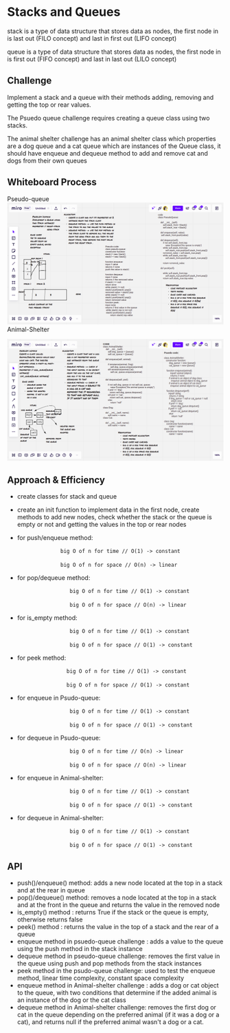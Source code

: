 # Stacks and Queues
stack is a type of data structure that stores data as nodes, the first node in is last out (FILO concept) and last in first out (LIFO concept)

queue is a type of data structure that stores data as nodes, the first node in is first out (FIFO concept) and last in last out (LILO concept)

## Challenge
Implement a stack and a queue with their methods adding, removing and getting the top or rear values.

The Psuedo queue challenge requires creating a queue class using two stacks.

The animal shelter challenge has an animal shelter class which properties are a dog queue and a cat queue which are instances of the Queue class, it should have enqueue and dequeue method to add and remove cat and dogs from their own queues

## Whiteboard Process
Pseudo-queue
![pseudo-queue](stack-queue-pseudo.png)
 Animal-Shelter

 ![animal-shelter](stack-queue-animal-shelter.png)


## Approach & Efficiency
- create classes for stack and queue
- create an init function to implement data in the first node, create methods to add new nodes, check whether the stack or the queue is empty or not and getting the values in the top or rear nodes
- for push/enqueue method:

                    big O of n for time // O(1) -> constant

                    big O of n for space // O(n) -> linear

- for pop/dequeue method:

                       big O of n for time // O(1) -> constant

                       big O of n for space // O(n) -> linear

-  for is_empty method:

                        big O of n for time // O(1) -> constant

                        big O of n for space // O(1) -> constant
-  for peek method:

                       big O of n for time // O(1) -> constant

                       big O of n for space // O(1) -> constant
- for enqueue in Psudo-queue:

                       big O of n for time // O(1) -> constant

                       big O of n for space // O(1) -> constant
- for dequeue in Psudo-queue:

                       big O of n for time // O(n) -> linear

                       big O of n for space // O(n) -> linear

- for enqueue in Animal-shelter:

                       big O of n for time // O(1) -> constant

                       big O of n for space // O(1) -> constant
- for dequeue in Animal-shelter:

                       big O of n for time // O(1) -> constant

                       big O of n for space // O(1) -> constant



## API

- push()/enqueue() method: adds a new node located at the top in a stack and at the rear in queue
- pop()/dequeue() method: removes a node located at the top in a stack and at the front in the queue and returns the value in the removed node
- is_empty() method : returns True if the stack or the queue is empty, otherwise returns false
- peek() method : returns the value in the top of a stack and the rear of a queue
- enqueue method in psuedo-queue challenge : adds a value to the queue using the push method in the stack instance
- dequeue method in pseudo-queue challenge: removes the first value in the queue using push and pop methods from the stack instances
- peek method in the psudo-queue challenge: used to test the enqueue method, linear time complexity, constant space complexity
- enqueue method in Animal-shelter challenge : adds a dog or cat object to the queue, with two conditions that determine if the added animal is an instance of the dog or the cat class
- dequeue method in Animal-shelter challenge: removes the first dog or cat in the queue depending on the preferred animal (if it was a dog or a cat), and returns null if the preferred animal wasn't a dog or a cat.
